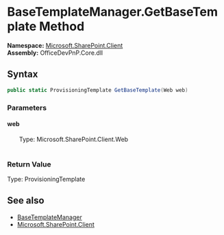 # BaseTemplateManager.GetBaseTemplate Method  
  

**Namespace:** [Microsoft.SharePoint.Client](Microsoft.SharePoint.Client.md)  
**Assembly:** OfficeDevPnP.Core.dll  
## Syntax
```C#
public static ProvisioningTemplate GetBaseTemplate(Web web)
```
### Parameters
#### web  
&emsp;&emsp;Type: Microsoft.SharePoint.Client.Web  
&emsp;&emsp;  

  

### Return Value
Type: ProvisioningTemplate  

## See also
- [BaseTemplateManager](Microsoft.SharePoint.Client.BaseTemplateManager.md) 
- [Microsoft.SharePoint.Client](Microsoft.SharePoint.Client.md) 
